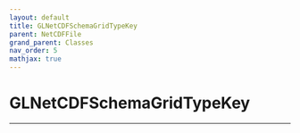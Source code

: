 ```yaml
---
layout: default
title: GLNetCDFSchemaGridTypeKey
parent: NetCDFFile
grand_parent: Classes
nav_order: 5
mathjax: true
---
```


#  GLNetCDFSchemaGridTypeKey




---

